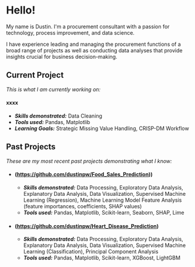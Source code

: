 # **Hello!**

My name is Dustin. I'm a procurement consultant with a passion for technology, process improvement, and data science.

I have experience leading and managing the procurement functions of a broad range of projects as well as conducting data analyses that provide insights crucial for business decision-making.
## Current Project

_This is what I am currently working on:_

#### xxxx
- **_Skills demonstrated:_** Data Cleaning
- **_Tools used:_** Pandas, Matplotlib
- **_Learning Goals:_** Strategic Missing Value Handling, CRISP-DM Workflow

## Past Projects

_These are my most recent past projects demonstrating what I know:_

- #### (https://github.com/dustinpw/Food_Sales_Prediction))
    - **_Skills demonstrated:_** Data Processing, Exploratory Data Analysis, Explanatory Data Analysis, Data Visualization, Supervised Machine Learning (Regression), Machine Learning Model Feature Analysis (feature importances, coefficients, SHAP values)
    - **_Tools used:_** Pandas, Matplotlib, Scikit-learn, Seaborn, SHAP, Lime

- #### (https://github.com/dustinpw/Heart_Disease_Prediction)
    - **_Skills demonstrated:_** Data Processing, Exploratory Data Analysis, Explanatory Data Analysis, Data Visualization, Supervised Machine Learning (Classification), Principal Component Analysis
    - **_Tools used:_** Pandas, Matplotlib, Scikit-learn, XGBoost, LightGBM




<!-- 18-July-2023 -->
